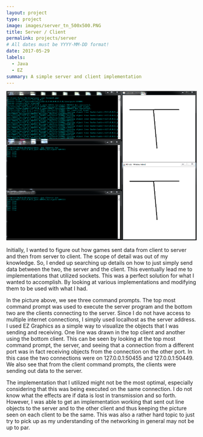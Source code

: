 ```yaml
---
layout: project
type: project
image: images/server_tn_500x500.PNG
title: Server / Client
permalink: projects/server
# All dates must be YYYY-MM-DD format!
date: 2017-05-29
labels:
  - Java
  - EZ
summary: A simple server and client implementation
---
```


<img src="../images/server_pic_small.PNG">

Initially, I wanted to figure out how games sent data from client to server and then from server to client. The scope of detail was out of my knowledge. So, I ended up searching up details on how to just simply send data between the two, the server and the client. This eventually lead me to implementations that utilized sockets. This was a perfect solution for what I wanted to accomplish. By looking at various implementations and modifying them to be used with what I had.

In the picture above, we see three command prompts. The top most command prompt was used to execute the server program and the bottom two are the clients connecting to the server. Since I do not have access to multiple internet connections, I simply used localhost as the server address. I used EZ Graphics as a simple way to visualize the objects that I was sending and receiving. One line was drawn in the top client and another using the bottom client. This can be seen by looking at the top most command prompt, the server, and seeing that a connection from a different port was in fact receiving objects from the connection on the other port. In this case the two connections were on 127.0.0.1:50455 and 127.0.0.1:50449. We also see that from the client command prompts, the clients were sending out data to the server.

The implementation that I utilized might not be the most optimal, especially considering that this was being executed on the same connection. I do not know what the effects are if data is lost in transmission and so forth. However, I was able to get an implementation working that sent out line objects to the server and to the other client and thus keeping the picture seen on each client to be the same. This was also a rather hard topic to just try to pick up as my understanding of the networking in general may not be up to par.
